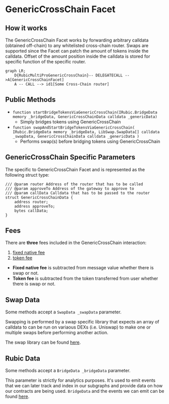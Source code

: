 # GenericCrossChain Facet

## How it works

The GenericCrossChain Facet works by forwarding arbitrary calldata (obtained off-chain) to any whitelisted cross-chain router.
Swaps are supported since the Facet can patch the amount of tokens inside the calldata. Offset of the amount position inside the calldata is stored
for specific function of the specific router.

```mermaid
graph LR;
    D{RubicMultiProGenericCrossChain}-- DELEGATECALL -->A[GenericCrossChainFacet]
    A -- CALL --> id1[Some Cross-Chain router]
```

## Public Methods

- `function startBridgeTokensViaGenericCrossChain(IRubic.BridgeData memory _bridgeData, GenericCrossChainData calldata _genericData)`
  - Simply bridges tokens using GenericCrossChain
- `function swapAndStartBridgeTokensViaGenericCrossChain(
        IRubic.BridgeData memory _bridgeData,
        LibSwap.SwapData[] calldata _swapData,
        GenericCrossChainData calldata _genericData
    )`
  - Performs swap(s) before bridging tokens using GenericCrossChain

## GenericCrossChain Specific Parameters

The specific to GenericCrossChain Facet and is represented as the following struct type:

```solidity
/// @param router Address of the router that has to be called
/// @param approveTo Address of the gateway to approve to
/// @param callData Calldata that has to be passed to the router
struct GenericCrossChainData {
    address router;
    address approveTo;
    bytes callData;
}

```
## Fees

There are **three** fees included in the GenericCrossChain interaction:
1) [fixed native fee](./LibFees.md)
2) [token fee](./LibFees.md)

- **Fixed native fee** is subtracted from message value whether there is swap or not.
- **Token fee** is subtracted from the token transferred from user whether there is swap or not.

## Swap Data

Some methods accept a `SwapData _swapData` parameter.

Swapping is performed by a swap specific library that expects an array of calldata to can be run on variaous DEXs (i.e. Uniswap) to make one or multiple swaps before performing another action.

The swap library can be found [here](../src/Libraries/LibSwap.sol).

## Rubic Data

Some methods accept a `BridgeData _bridgeData` parameter.

This parameter is strictly for analytics purposes. It's used to emit events that we can later track and index in our subgraphs and provide data on how our contracts are being used. `BridgeData` and the events we can emit can be found [here](../src/Interfaces/IRubic.sol).
